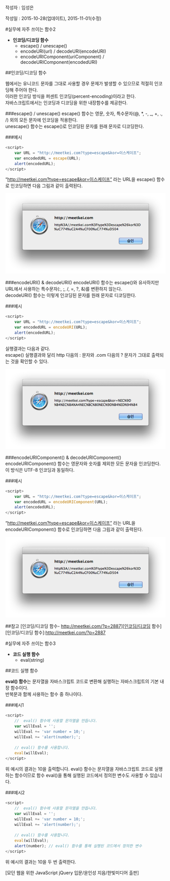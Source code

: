 작성자 : 임성은

작성일 : 2015-10-28(업데이트), 2015-11-01(수정)

#실무에 자주 쓰이는 함수2

* **인코딩/디코딩 함수**
    - escape() / unescape()
    - encodeURI(url) / decodeURI(encodeURI)
    - encodeURIComponent(uriComponent) / decodeURIComponent(encodedURI)

##인코딩/디코딩 함수

웹에서는 유니코드 문자를 그대로 사용할 경우 문제가 발생할 수 있으므로 적절히 인코딩해 주어야 한다.<br/>
이러한 인코딩 방식을 퍼센트 인코딩(percent-encoding)이라고 한다.<br/>
자바스크립트에서는 인코딩과 디코딩을 위한 내장함수를 제공한다.

###escape() / unescape()
escape() 함수는 영문, 숫자, 특수문자(@, *, -, _, +, ., /) 외의 모든 문자에 인코딩을 적용한다.<br/>
unescape() 함수는 escape()로 인코딩된 문자를 원래 문자로 디코딩한다.

###예시

```javascript
<script>
	var URL = "http://meetkei.com?type=escape&kor=이스케이프";
	var encodedURL = escape(URL);
	alert(encodedURL);
</script>
```
“http://meetkei.com?type=escape&kor=이스케이프” 라는 URL을 escape() 함수로 인코딩하면 다음 그림과 같이 출력된다.

![escape 함수 인코딩 결과 이미지](../../../../Javascript/images/02_img01_lims.png)

###encodeURI() & decodeURI()
encodeURI() 함수는 escape()와 유사하지만 URL에서 사용하는 특수문자(:, ;, /, =, ?, &)를 변환하지 않는다.<br/>
decodeURI() 함수는 이렇게 인코딩된 문자를 원래 문자로 디코딩한다.

###예시

```javascript
<script>
	var URL = "http://meetkei.com?type=escape&kor=이스케이프";
	var encodedURL = encodeURI(URL);
	alert(encodedURL);
</script>
```
실행결과는 다음과 같다.<br/>
escape() 실행결과와 달리 http 다음의 : 문자와 .com 다음의 ? 문자가 그대로 출력되는 것을 확인할 수 있다.

![encodeURI 함수 인코딩 결과 이미지](../../../../Javascript/images/02_img02_lims.png)

###encodeURIComponent() & decodeURIComponent()
encodeURIComponent() 함수는 영문자와 숫자를 제외한 모든 문자을 인코딩한다.<br/>
이 방식은 UTF-8 인코딩과 동일하다.

###예시

```javascript
<script>
	var URL = "http://meetkei.com?type=escape&kor=이스케이프";
	var encodedURL = encodeURIComponent(URL);
	alert(encodedURL);
</script>
```
“http://meetkei.com?type=escape&kor=이스케이프” 라는 URL을 encodeURIComponent() 함수로 인코딩하면 다음 그림과 같이 출력된다.

![escape 함수 인코딩 결과 이미지](../../../../Javascript/images/02_img01_lims.png)



##참고
[인코딩/디코딩 함수- http://meetkei.com/?p=2887][인코딩/디코딩 함수]
[인코딩/디코딩 함수]:http://meetkei.com/?p=2887

#실무에 자주 쓰이는 함수3

* **코드 실행 함수**
    - eval(string)

##코드 실행 함수

**eval() 함수**는 문자열을 자바스크립트 코드로 변환해 실행하는 자바스크립트의 기본 내장 함수이다.<br/>
반복문과 함께 사용하는 함수 중 하나이다. 

###예시1

```javascript
<script>
	//  eval() 함수에 사용할 문자열을 만듭니다.
	var willEval = '';
	willEval += 'var number = 10;';
	willEval += 'alert(number);';
	
	// eval() 함수를 사용합니다.
	eval(willEval);
</script>
```
위 예시의 결과는 10을 출력합니다. eval() 함수는 문자열을 자바스크립트 코드로 실행하는 함수이므로 함수 eval()을 통해 실행된 코드에서 정의한 변수도 사용할 수 있습니다.

###예시2

```javascript
<script>
	//  eval() 함수에 사용할 문자열을 만듭니다.
	var willEval = '';
	willEval += 'var number = 10;';
	willEval += 'alert(number);';
	
	// eval() 함수를 사용합니다.
	eval(willEval);
	alert(number); // eval() 함수를 통해 실행된 코드에서 정의한 변수
</script>
```
위 예시의 결과는 10을 두 번 출력한다.

[모던 웹을 위한 JavaScript jQuery 입문/윤인성 지음/한빛미디어 출판]

